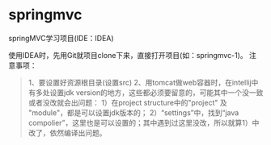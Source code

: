 # springmvc
springMVC学习项目(IDE：IDEA)

使用IDEA时，先用Git就项目clone下来，直接打开项目(如：springmvc-1)。
注意事项：
>1、要设置好资源根目录(设置src)
>2、用tomcat做web容器时，在intellij中有多处设置jdk version的地方，这些都必须要留意的，可能其中一个没一致或者没改就会出问题：
>1）在project structure中的"project" 及 "module"，都是可以设置jdk版本的；
>2）“settings”中，找到“java compolier”，这里也是可以设置的；其中遇到过这里没改，所以就算1）中改了，依然编译出问题。
